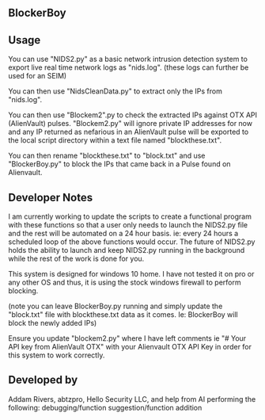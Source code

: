 ## BlockerBoy

## Usage

You can use "NIDS2.py" as a basic network intrusion detection system to export live real time network logs as "nids.log". (these logs can further be used for an SEIM)

You can then use "NidsCleanData.py" to extract only the IPs from "nids.log".

You can then use "Blockem2".py to check the extracted IPs against OTX API (AlienVault) pulses. 
"Blockem2.py" will ignore private IP addresses for now and any IP returned as nefarious in an AlienVault pulse will be exported to the local script directory within a text file named "blockthese.txt". 

You can then rename "blockthese.txt" to "block.txt" and use "BlockerBoy.py" to block the IPs that came back in a Pulse found on Alienvault. 

## Developer Notes

I am currently working to update the scripts to create a functional program with these functions so that a user only needs to launch the NIDS2.py file and the rest will be automated on a 24 hour basis. ie: every 24 hours a scheduled loop of the above functions would occur. The future of NIDS2.py holds the ability to launch and keep NIDS2.py running in the background while the rest of the work is done for you. 

This system is designed for windows 10 home. I have not tested it on pro or any other OS and thus, it is using the stock windows firewall to perform blocking. 

(note you can leave BlockerBoy.py running and simply update the "block.txt" file with blockthese.txt data as it comes. Ie: BlockerBoy will block the newly added IPs) 

Ensure you update "blockem2.py" where I have left comments ie "# Your API key from AlienVault OTX" with your Alienvault OTX API Key in order for this system to work correctly.

## Developed by 

Addam Rivers, abtzpro, Hello Security LLC, and help from AI performing the following: debugging/function suggestion/function addition
